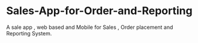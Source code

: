 # Sales-App-for-Order-and-Reporting
A sale app , web based and Mobile for Sales , Order placement and Reporting System.
